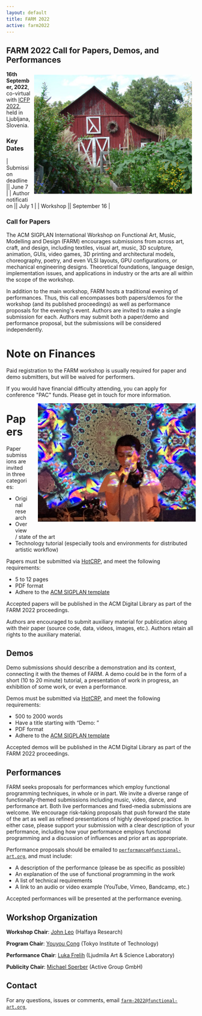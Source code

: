 ```yaml
---
layout: default
title: FARM 2022
active: farm2022
---
```


## FARM 2022 Call for Papers, Demos, and Performances

<img src="/files/farm-lambda-small.jpg" style="float: right; margin: 10px; width:30em" />

**16th September, 2022**, co-virtual with
[ICFP 2022](https://icfp21.sigplan.org/), held in Ljubljana, Slovenia.

### Key Dates

| Submission deadline        || June 7 |
| Author notification              || July 1   |
| Workshop                         || September 16 |

### Call for Papers

The ACM SIGPLAN International Workshop on Functional Art, Music,
Modelling and Design (FARM) encourages submissions from across art,
craft, and design, including textiles, visual art, music, 3D
sculpture, animation, GUIs, video games, 3D printing and architectural
models, choreography, poetry, and even VLSI layouts, GPU
configurations, or mechanical engineering designs. Theoretical
foundations, language design, implementation issues, and applications
in industry or the arts are all within the scope of the workshop.

In addition to the main workshop, FARM hosts a traditional evening of
performances. Thus, this call encompasses both papers/demos for the
workshop (and its published proceedings) as well as performance
proposals for the evening's event. Authors are invited to make a
single submission for each. Authors may submit both a paper/demo and
performance proposal, but the submissions will be considered
independently.

# Note on Finances

Paid registration to the FARM workshop is usually required for paper
and demo submitters, but will be waived for performers.

If you would have financial difficulty attending, you can apply for
conference "PAC" funds. Please get in touch for more information.

<span style="float: right; padding: 0 0 1em 2em"><img style="width: 30em" src="yulippe.jpg" /><br />

# Papers

Paper submissions are invited in three categories:

- Original research
- Overview / state of the art
- Technology tutorial (especially tools and environments for distributed artistic workflow)

Papers must be submitted via [HotCRP](https://farm22.hotcrp.com/), and
meet the following requirements:

- 5 to 12 pages
- PDF format
- Adhere to the [ACM SIGPLAN template](https://www.sigplan.org/Resources/ProceedingsFormat/)

Accepted papers will be published in the ACM Digital Library as part
of the FARM 2022 proceedings.

Authors are encouraged to submit auxiliary material for publication
along with their paper (source code, data, videos, images,
etc.). Authors retain all rights to the auxiliary material.

## Demos

Demo submissions should describe a demonstration and its context,
connecting it with the themes of FARM. A demo could be in the form of
a short (10 to 20 minute) tutorial, a presentation of work in
progress, an exhibition of some work, or even a performance.

Demos must be submitted via [HotCRP](https://farm22.hotcrp.com/), and
meet the following requirements:

- 500 to 2000 words
- Have a title starting with “Demo: ”
- PDF format
- Adhere to the [ACM SIGPLAN template](https://www.sigplan.org/Resources/ProceedingsFormat/)

Accepted demos will be published in the ACM Digital Library as part of
the FARM 2022 proceedings.

## Performances

FARM seeks proposals for performances which employ functional
programming techniques, in whole or in part. We invite a diverse range
of functionally-themed submissions including music, video, dance, and
performance art. Both live performances and fixed-media submissions
are welcome. We encourage risk-taking proposals that push forward the
state of the art as well as refined presentations of highly developed
practice. In either case, please support your submission with a clear
description of your performance, including how your performance
employs functional programming and a discussion of influences and
prior art as appropriate.

Performance proposals should be emailed to
[`performance@functional-art.org`](performance@functional-art.org),
and must include:

- A description of the performance (please be as specific as possible)
- An explanation of the use of functional programming in the work
- A list of technical requirements
- A link to an audio or video example (YouTube, Vimeo, Bandcamp, etc.)

Accepted performances will be presented at the performance evening.

## Workshop Organization

**Workshop Chair**: [John Leo](http://www.halfaya.org/leo/) (Halfaya Research)

**Program Chair**: [Youyou Cong](https://prg.is.titech.ac.jp/people/cong/) (Tokyo Institute of Technology)

**Performance Chair**: [Luka Frelih](https://wiki.ljudmila.org/Luka_Frelih_CV) (Ljudmila Art & Science Laboratory)

**Publicity Chair**: [Michael Sperber](https://www.deinprogramm.de/sperber/) (Active Group GmbH)

## Contact

For any questions, issues or comments, email [`farm-2022@functional-art.org`](farm-2022@functional-art.org),
